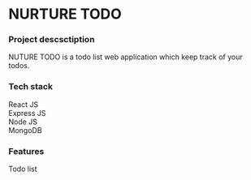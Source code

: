 # NURTURE TODO
### Project descsctiption
NUTURE TODO is a todo list web application which keep track of your todos.
### Tech stack
React JS  
Express JS  
Node JS  
MongoDB  
### Features
Todo list

